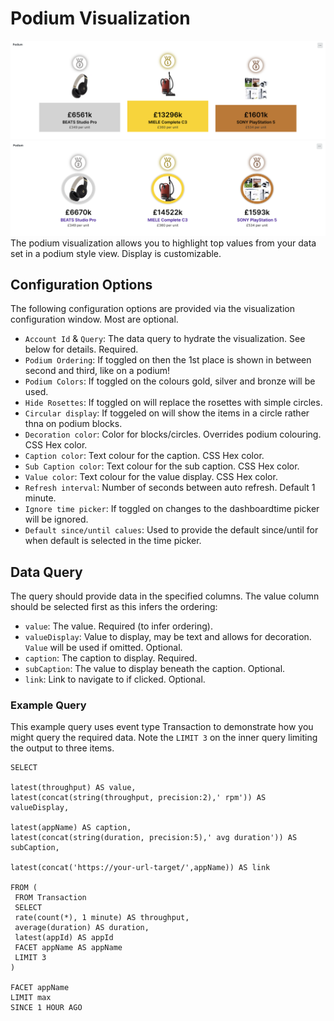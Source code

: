 # Podium Visualization

![Podium](../../docs/screen-podium2.png)
![Podium Circles](../../docs/screen-podium.png)
The podium visualization allows you to highlight top values from your data set in a podium style view. Display is customizable.

## Configuration Options

The following configuration options are provided via the visualization configuration window. Most are optional.

- `Account Id` & `Query`: The data query to hydrate the visualization. See below for details. Required.
- `Podium Ordering`: If toggled on then the 1st place is shown in between second and third, like on a podium!
- `Podium Colors`: If toggled on the colours gold, silver and bronze will be used.
- `Hide Rosettes`: If toggled on will replace the rosettes with simple circles.
- `Circular display`: If toggeled on will show the items in a circle rather thna on podium blocks.
- `Decoration color`: Color for blocks/circles. Overrides podium colouring. CSS Hex color.
- `Caption color`: Text colour for the caption. CSS Hex color.
- `Sub Caption color`: Text colour for the sub caption. CSS Hex color.
- `Value color`: Text colour for the value display. CSS Hex color.
- `Refresh interval`: Number of seconds between auto refresh. Default 1 minute.
- `Ignore time picker`: If toggled on changes to the dashboardtime picker will be ignored.
- `Default since/until calues`: Used to provide the default since/until for when default is selected in the time picker.

## Data Query

The query should provide data in the specified columns. The value column should be selected first as this infers the ordering:

- `value`: The value. Required (to infer ordering).
- `valueDisplay`: Value to display, may be text and allows for decoration. `Value` will be used if omitted. Optional.
- `caption`: The caption to display. Required.
- `subCaption`: The value to display beneath the caption. Optional.
- `link`: Link to navigate to if clicked. Optional.

### Example Query

This example query uses event type Transaction to demonstrate how you might query the required data. Note the `LIMIT 3` on the inner query limiting the output to three items.

```
SELECT

latest(throughput) AS value,
latest(concat(string(throughput, precision:2),' rpm')) AS valueDisplay,

latest(appName) AS caption,
latest(concat(string(duration, precision:5),' avg duration')) AS subCaption,

latest(concat('https://your-url-target/',appName)) AS link

FROM (
 FROM Transaction
 SELECT
 rate(count(*), 1 minute) AS throughput,
 average(duration) AS duration,
 latest(appId) AS appId
 FACET appName AS appName
 LIMIT 3
)

FACET appName
LIMIT max
SINCE 1 HOUR AGO
```
